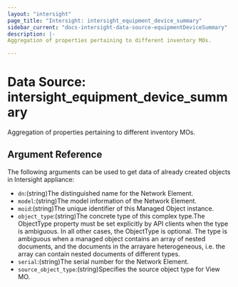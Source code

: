 ```yaml
---
layout: "intersight"
page_title: "Intersight: intersight_equipment_device_summary"
sidebar_current: "docs-intersight-data-source-equipmentDeviceSummary"
description: |-
Aggregation of properties pertaining to different inventory MOs.

---
```


# Data Source: intersight_equipment_device_summary
Aggregation of properties pertaining to different inventory MOs.

## Argument Reference
The following arguments can be used to get data of already created objects in Intersight appliance:
* `dn`:(string)The distinguished name for the Network Element.
* `model`:(string)The model information of the Network Element.
* `moid`:(string)The unique identifier of this Managed Object instance.
* `object_type`:(string)The concrete type of this complex type.The ObjectType property must be set explicitly by API clients when the type is ambiguous. In all other cases, the ObjectType is optional. The type is ambiguous when a managed object contains an array of nested documents, and the documents in the arrayare heterogeneous, i.e. the array can contain nested documents of different types.
* `serial`:(string)The serial number for the Network Element.
* `source_object_type`:(string)Specifies the source object type for View MO.
